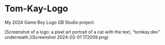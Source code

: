 # Tom-Kay-Logo
 My 2024 Game Boy Logo GB Studio project.

 [Screenshot of a logo: a pixel art portrait of a cat with the text, "tomkay.dev" underneath.](Screenshot 2024-02-01 172009.png)
